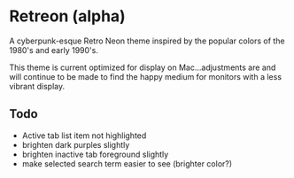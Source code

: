 # Retreon (alpha)

A cyberpunk-esque Retro Neon theme inspired by the popular colors of the 1980's and early 1990's.

This theme is current optimized for display on Mac...adjustments are and will continue to be made to find the happy medium for monitors with a less vibrant display.

## Todo

- Active tab list item not highlighted
- brighten dark purples slightly
- brighten inactive tab foreground slightly
- make selected search term easier to see (brighter color?)
